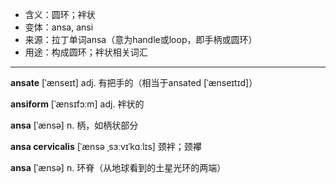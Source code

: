 - <span class="definition">含义：圆环；袢状</span>
- <span class="definition">变体：ansa, ansi</span>
- <span class="definition">来源：拉丁单词ansa（意为handle或loop，即手柄或圆环）</span>
- <span class="definition">用途：构成圆环；袢状相关词汇</span>

---

<span class="vocabulary">**ansate**</span> [ˈænseɪt] adj. 有把手的（相当于ansated [ˈænseɪtɪd]） 

<span class="vocabulary">**ansiform**</span> [ˈænsɪfɔːm] adj. 袢状的

<span class="vocabulary">**ansa**</span> [ˈænsə] n. 柄，如柄状部分

<span class="vocabulary">**ansa cervicalis**</span> [ˈænsə ˌsɜːvɪˈkɑːlɪs] 颈袢；颈襻  

<span class="vocabulary">**ansa**</span> [ˈænsə] n. 环脊（从地球看到的土星光环的两端）
